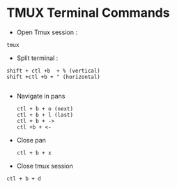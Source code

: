 # TMUX Terminal Commands

* Open Tmux session :
 ```
tmux
```

* Split terminal :
```
shift + ctl +b  + % (vertical)
shift +ctl +b + " (horizontal)
  
```

* Navigate in pans
   ```
  ctl + b + o (next)
  ctl + b + l (last)
  ctl + b + ->
  ctl +b + <-

    ```
* Close pan
  ```
  ctl + b + x
  ```
* Close tmux session

```
ctl + b + d
```
